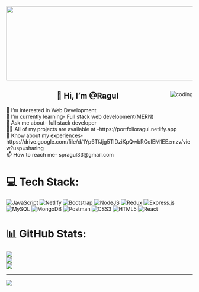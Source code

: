 <img  height="200px" width="1000px" src="https://www.audienceplanet.com/root/template/1//images/web-development.gif">
<div>
<img align="right"  alt="coding" width src="https://encrypted-tbn0.gstatic.com/images?q=tbn:ANd9GcTzHn44fCwLPn-CIi-hEUFDCL1240_xgr9hQXefb1W96qfDZ-NHoDQ1q9Ui5TrmOhqAIZ8&usqp=CAU">
<h2 align="center">👋 Hi, I’m @Ragul</h2>
 </div>
👀 I’m interested in Web Development<br>
🌱 I’m currently learning- Full stack web development(MERN)<br>💬 Ask me about- full stack developer<br>👨‍💻 All of my projects are available at -https://portfolioragul.netlify.app<br>📄 Know about my experiences- https://drive.google.com/file/d/1Yp6TfJjg5TlDziKpQwbRCoIEM1EEzmzv/view?usp=sharing<br>📫 How to reach me- spragul33@gmail.com


# 💻 Tech Stack:
![JavaScript](https://img.shields.io/badge/javascript-%23323330.svg?style=for-the-badge&logo=javascript&logoColor=%23F7DF1E) ![Netlify](https://img.shields.io/badge/netlify-%23000000.svg?style=for-the-badge&logo=netlify&logoColor=#00C7B7) ![Bootstrap](https://img.shields.io/badge/bootstrap-%23563D7C.svg?style=for-the-badge&logo=bootstrap&logoColor=white) ![NodeJS](https://img.shields.io/badge/node.js-6DA55F?style=for-the-badge&logo=node.js&logoColor=white) ![Redux](https://img.shields.io/badge/redux-%23593d88.svg?style=for-the-badge&logo=redux&logoColor=white) ![Express.js](https://img.shields.io/badge/express.js-%23404d59.svg?style=for-the-badge&logo=express&logoColor=%2361DAFB) ![MySQL](https://img.shields.io/badge/mysql-%2300f.svg?style=for-the-badge&logo=mysql&logoColor=white) ![MongoDB](https://img.shields.io/badge/MongoDB-%234ea94b.svg?style=for-the-badge&logo=mongodb&logoColor=white) ![Postman](https://img.shields.io/badge/Postman-FF6C37?style=for-the-badge&logo=postman&logoColor=white) ![CSS3](https://img.shields.io/badge/css3-%231572B6.svg?style=for-the-badge&logo=css3&logoColor=white) ![HTML5](https://img.shields.io/badge/html5-%23E34F26.svg?style=for-the-badge&logo=html5&logoColor=white) ![React](https://img.shields.io/badge/react-%2320232a.svg?style=for-the-badge&logo=react&logoColor=%2361DAFB)
# 📊 GitHub Stats:
![](https://github-readme-stats.vercel.app/api?username=spragul&theme=omni&hide_border=false&include_all_commits=false&count_private=false)<br/>
![](https://github-readme-streak-stats.herokuapp.com/?user=spragul&theme=omni&hide_border=false)<br/>
![](https://github-readme-stats.vercel.app/api/top-langs/?username=spragul&theme=omni&hide_border=false&include_all_commits=false&count_private=false&layout=compact)

---
[![](https://visitcount.itsvg.in/api?id=spragul&icon=0&color=0)](https://visitcount.itsvg.in)

<!-- Proudly created with GPRM ( https://gprm.itsvg.in ) -->
